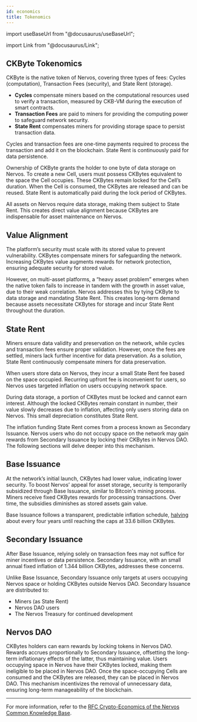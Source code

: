 ```yaml
---
id: economics
title: Tokenomics
---
```


import useBaseUrl from "@docusaurus/useBaseUrl";

import Link from "@docusaurus/Link";

## CKByte Tokenomics

CKByte is the native token of Nervos, covering three types of fees: Cycles (computation), Transaction Fees (security), and State Rent (storage).

- **Cycles** compensate miners based on the computational resources used to verify a transaction, measured by CKB-VM during the execution of smart contracts.
- **Transaction Fees** are paid to miners for providing the computing power to safeguard network security.
- **State Rent** compensates miners for providing storage space to persist transaction data.

Cycles and transaction fees are one-time payments required to process the transaction and add it on the blockchain. State Rent is continuously paid for data persistence.

Ownership of CKByte grants the holder to one byte of data storage on Nervos. To create a new Cell, users must possess CKBytes equivalent to the space the Cell occupies. These CKBytes remain locked for the Cell’s duration. When the Cell is consumed, the CKBytes are released and can be reused. State Rent is automatically paid during the lock period of CKBytes.

All assets on Nervos require data storage, making them subject to State Rent. This creates direct value alignment because CKBytes are indispensable for asset maintenance on Nervos.

## Value Alignment

The platform’s security must scale with its stored value to prevent vulnerability. CKBytes compensate miners for safeguarding the network. Increasing CKBytes value augments rewards for network protection, ensuring adequate security for stored value.

However, on multi-asset platforms, a “heavy asset problem” emerges when the native token fails to increase in tandem with the growth in asset value, due to their weak correlation. Nervos addresses this by tying CKByte to data storage and mandating State Rent. This creates long-term demand because assets necessitate CKBytes for storage and incur State Rent throughout the duration.

## State Rent

Miners ensure data validity and preservation on the network, while cycles and transaction fees ensure proper validation. However, once the fees are settled, miners lack further incentive for data preservation. As a solution, State Rent continuously compensate miners for data preservation.

When users store data on Nervos, they incur a small State Rent fee based on the space occupied. Recurring upfront fee is inconvenient for users, so Nervos uses targeted inflation on users occupying network space.

During data storage, a portion of CKBytes must be locked and cannot earn interest. Although the locked CKBytes remain constant in number, their value slowly decreases due to inflation, affecting only users storing data on Nervos. This small depreciation constitutes State Rent.

The inflation funding State Rent comes from a process known as Secondary Issuance. Nervos users who do not occupy space on the network may gain rewards from Secondary Issuance by locking their CKBytes in Nervos DAO. The following sections will delve deeper into this mechanism.

## Base Issuance

At the network’s initial launch, CKBytes had lower value, indicating lower security. To boost Nervos’ appeal for asset storage, security is temporarily subsidized through Base Issuance, similar to Bitcoin's mining process. Miners receive fixed CKBytes rewards for processing transactions. Over time, the subsidies diminishes as stored assets gain value.

Base Issuance follows a transparent, predictable inflation schedule, [halving](https://ckbdapps.com/halving) about every four years until reaching the caps at 33.6 billion CKBytes.

## Secondary Issuance

After Base Issuance, relying solely on transaction fees may not suffice for miner incentives or data persistence. Secondary Issuance, with an small annual fixed inflation of 1.344 billion CKBytes, addresses these concerns.

Unlike Base Issuance, Secondary Issuance only targets at users occupying Nervos space or holding CKBytes outside Nervos DAO. Secondary Issuance are distributed to:

- Miners (as State Rent)
- Nervos DAO users
- The Nervos Treasury for continued development

## Nervos DAO

CKBytes holders can earn rewards by locking tokens in Nervos DAO. Rewards accrues proportionally to Secondary Issuance, offsetting the long-term inflationary effects of the latter, thus maintaining value. Users occupying space in Nervos have their CKBytes locked, making them ineligible to be placed in Nervos DAO. Once the space-occupying Cells are consumed and the CKBytes are released, they can be placed in Nervos DAO. This mechanism incentivizes the removal of unnecessary data, ensuring long-term manageability of the blockchain.

---

For more information, refer to the [RFC Crypto-Economics of the Nervos Common Knowledge Base](https://github.com/nervosnetwork/rfcs/blob/master/rfcs/0015-ckb-cryptoeconomics/0015-ckb-cryptoeconomics.md).
